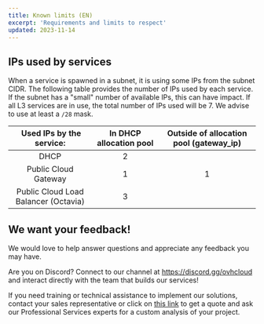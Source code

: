 ```yaml
---
title: Known limits (EN)
excerpt: 'Requirements and limits to respect'
updated: 2023-11-14
---
```


## IPs used by services

When a service is spawned in a subnet, it is using some IPs from the subnet CIDR. The following table provides the number of IPs used by each service. If the subnet has a "small" number of available IPs, this can have impact. If all L3 services are in use, the total number of IPs used will be 7. We advise to use at least a `/28` mask.

| Used IPs by the service:| In DHCP allocation pool |	Outside of allocation pool (gateway_ip) |
| :---: | :---: | :---: |
| DHCP |	2 | |	
| Public Cloud Gateway | 1	| 1 |
| Public Cloud Load Balancer (Octavia)	| 3 | |	

## We want your feedback!

We would love to help answer questions and appreciate any feedback you may have.

Are you on Discord? Connect to our channel at <https://discord.gg/ovhcloud> and interact directly with the team that builds our services!

If you need training or technical assistance to implement our solutions, contact your sales representative or click on [this link](https://www.ovhcloud.com/en/professional-services/) to get a quote and ask our Professional Services experts for a custom analysis of your project.

